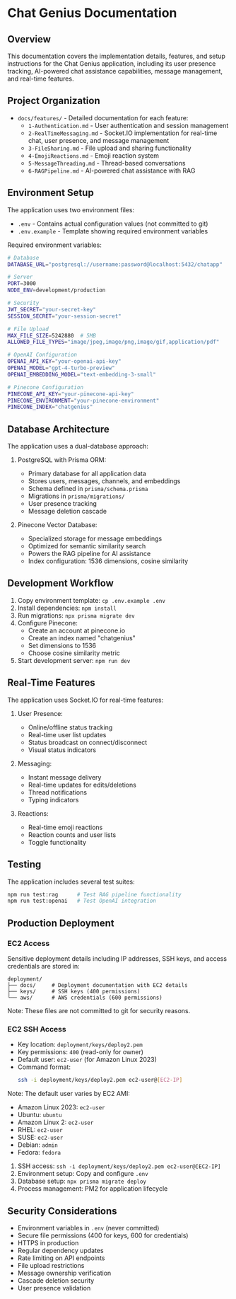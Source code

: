 # Chat Genius Documentation

## Overview

This documentation covers the implementation details, features, and setup instructions for the Chat Genius application, including its user presence tracking, AI-powered chat assistance capabilities, message management, and real-time features.

## Project Organization

- `docs/features/` - Detailed documentation for each feature:
  - `1-Authentication.md` - User authentication and session management
  - `2-RealTimeMessaging.md` - Socket.IO implementation for real-time chat, user presence, and message management
  - `3-FileSharing.md` - File upload and sharing functionality
  - `4-EmojiReactions.md` - Emoji reaction system
  - `5-MessageThreading.md` - Thread-based conversations
  - `6-RAGPipeline.md` - AI-powered chat assistance with RAG

## Environment Setup

The application uses two environment files:
- `.env` - Contains actual configuration values (not committed to git)
- `.env.example` - Template showing required environment variables

Required environment variables:
```bash
# Database
DATABASE_URL="postgresql://username:password@localhost:5432/chatapp"

# Server
PORT=3000
NODE_ENV=development/production

# Security
JWT_SECRET="your-secret-key"
SESSION_SECRET="your-session-secret"

# File Upload
MAX_FILE_SIZE=5242880  # 5MB
ALLOWED_FILE_TYPES="image/jpeg,image/png,image/gif,application/pdf"

# OpenAI Configuration
OPENAI_API_KEY="your-openai-api-key"
OPENAI_MODEL="gpt-4-turbo-preview"
OPENAI_EMBEDDING_MODEL="text-embedding-3-small"

# Pinecone Configuration
PINECONE_API_KEY="your-pinecone-api-key"
PINECONE_ENVIRONMENT="your-pinecone-environment"
PINECONE_INDEX="chatgenius"
```

## Database Architecture

The application uses a dual-database approach:
1. PostgreSQL with Prisma ORM:
   - Primary database for all application data
   - Stores users, messages, channels, and embeddings
   - Schema defined in `prisma/schema.prisma`
   - Migrations in `prisma/migrations/`
   - User presence tracking
   - Message deletion cascade

2. Pinecone Vector Database:
   - Specialized storage for message embeddings
   - Optimized for semantic similarity search
   - Powers the RAG pipeline for AI assistance
   - Index configuration: 1536 dimensions, cosine similarity

## Development Workflow

1. Copy environment template: `cp .env.example .env`
2. Install dependencies: `npm install`
3. Run migrations: `npx prisma migrate dev`
4. Configure Pinecone:
   - Create an account at pinecone.io
   - Create an index named "chatgenius"
   - Set dimensions to 1536
   - Choose cosine similarity metric
5. Start development server: `npm run dev`

## Real-Time Features

The application uses Socket.IO for real-time features:
1. User Presence:
   - Online/offline status tracking
   - Real-time user list updates
   - Status broadcast on connect/disconnect
   - Visual status indicators

2. Messaging:
   - Instant message delivery
   - Real-time updates for edits/deletions
   - Thread notifications
   - Typing indicators

3. Reactions:
   - Real-time emoji reactions
   - Reaction counts and user lists
   - Toggle functionality

## Testing

The application includes several test suites:
```bash
npm run test:rag      # Test RAG pipeline functionality
npm run test:openai   # Test OpenAI integration
```

## Production Deployment

### EC2 Access
Sensitive deployment details including IP addresses, SSH keys, and access credentials are stored in:
```
deployment/
├── docs/     # Deployment documentation with EC2 details
├── keys/     # SSH keys (400 permissions)
└── aws/      # AWS credentials (600 permissions)
```

Note: These files are not committed to git for security reasons.

### EC2 SSH Access
- Key location: `deployment/keys/deploy2.pem`
- Key permissions: `400` (read-only for owner)
- Default user: `ec2-user` (for Amazon Linux 2023)
- Command format:
  ```bash
  ssh -i deployment/keys/deploy2.pem ec2-user@[EC2-IP]
  ```

Note: The default user varies by EC2 AMI:
- Amazon Linux 2023: `ec2-user`
- Ubuntu: `ubuntu`
- Amazon Linux 2: `ec2-user`
- RHEL: `ec2-user`
- SUSE: `ec2-user`
- Debian: `admin`
- Fedora: `fedora`

1. SSH access: `ssh -i deployment/keys/deploy2.pem ec2-user@[EC2-IP]`
2. Environment setup: Copy and configure `.env`
3. Database setup: `npx prisma migrate deploy`
4. Process management: PM2 for application lifecycle

## Security Considerations

- Environment variables in `.env` (never committed)
- Secure file permissions (400 for keys, 600 for credentials)
- HTTPS in production
- Regular dependency updates
- Rate limiting on API endpoints
- File upload restrictions
- Message ownership verification
- Cascade deletion security
- User presence validation 